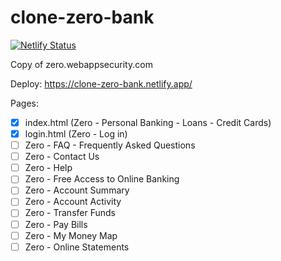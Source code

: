 # clone-zero-bank
[![Netlify Status](https://api.netlify.com/api/v1/badges/932fbd03-2607-4f2b-afd8-fdffa7045adf/deploy-status)](https://app.netlify.com/sites/clone-zero-bank/deploys)

Сopy of zero.webappsecurity.com

Deploy: https://clone-zero-bank.netlify.app/

Pages:
* [x] index.html (Zero - Personal Banking - Loans - Credit Cards)
* [x] login.html (Zero - Log in)
* [ ] Zero - FAQ - Frequently Asked Questions
* [ ] Zero - Contact Us
* [ ] Zero - Help
* [ ] Zero - Free Access to Online Banking
* [ ] Zero - Account Summary
* [ ] Zero - Account Activity
* [ ] Zero - Transfer Funds
* [ ] Zero - Pay Bills
* [ ] Zero - My Money Map
* [ ] Zero - Online Statements